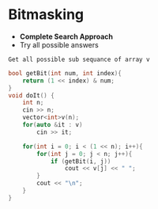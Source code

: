 # Bitmasking
- **Complete Search Approach**
- Try all possible answers

`Get all possible sub sequance of array v`
```cpp
bool getBit(int num, int index){
    return (1 << index) & num;
}
void doIt() {
    int n;
    cin >> n;
    vector<int>v(n);
    for(auto &it : v)
        cin >> it;

    for(int i = 0; i < (1 << n); i++){
        for(int j = 0; j < n; j++){
            if (getBit(i, j))
                cout << v[j] << " ";
        }
        cout << "\n";
    }
}
```
